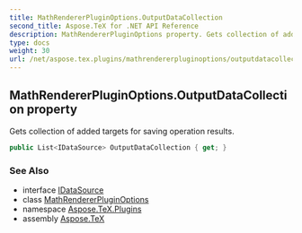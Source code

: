 ```yaml
---
title: MathRendererPluginOptions.OutputDataCollection
second_title: Aspose.TeX for .NET API Reference
description: MathRendererPluginOptions property. Gets collection of added targets for saving operation results
type: docs
weight: 30
url: /net/aspose.tex.plugins/mathrendererpluginoptions/outputdatacollection/
---
```

## MathRendererPluginOptions.OutputDataCollection property

Gets collection of added targets for saving operation results.

```csharp
public List<IDataSource> OutputDataCollection { get; }
```

### See Also

* interface [IDataSource](../../idatasource/)
* class [MathRendererPluginOptions](../)
* namespace [Aspose.TeX.Plugins](../../mathrendererpluginoptions/)
* assembly [Aspose.TeX](../../../)


